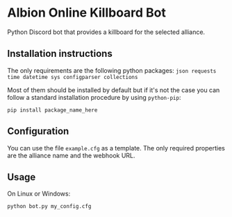 Albion Online Killboard Bot
===========================

Python Discord bot that provides a killboard for the selected alliance.

Installation instructions
-------------------------

The only requirements are the following python packages:
`json requests time datetime sys configparser collections`

Most of them should be installed by default but if it's not the case you can follow a standard installation procedure by using `python-pip`:

`pip install package_name_here`

Configuration
-------------

You can use the file `example.cfg` as a template. The only required properties are the alliance name and the webhook URL.

Usage
-----

On Linux or Windows:

`python bot.py my_config.cfg`
